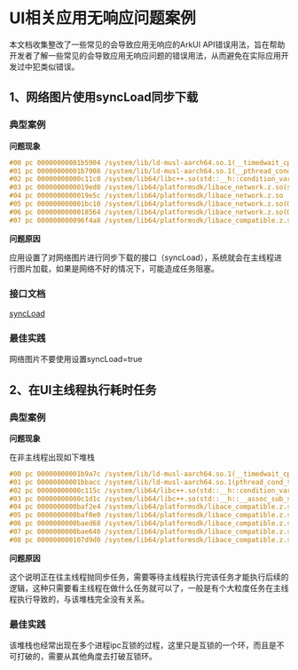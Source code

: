 # UI相关应用无响应问题案例

本文档收集整改了一些常见的会导致应用无响应的ArkUI API错误用法，旨在帮助开发者了解一些常见的会导致应用无响应问题的错误用法，从而避免在实际应用开发过中犯类似错误。

## 1、网络图片使用syncLoad同步下载

### 典型案例

**问题现象**

```cpp
#00 pc 00000000001b5904 /system/lib/ld-musl-aarch64.so.1(__timedwait_cp+192)
#01 pc 00000000001b7908 /system/lib/ld-musl-aarch64.so.1(__pthread_cond_timedwait+188)
#02 pc 00000000000c11c0 /system/lib64/libc++.so(std::__h::condition_variable::__do_timed_wait(std::__h::unique_lock<std::__h::mutex>&, std::__h::chrono::time_point<std::__h::chrono::system_clock, std::__h::chrono::duration<long long, std::__h::ratio<1l, 1000000000l>>>)+108)
#03 pc 0000000000019ed0 /system/lib64/platformsdk/libace_network.z.so(std::__h::cv_status std::__h::condition_variable::wait_for<long long, std::__h::ratio<1l, 1000000000l>>(std::__h::unique_lock<std::__h::mutex>&, std::__h::chrono::duration<long long, std::__h::ratio<1l, 1000000000l>> const&)+92)
#04 pc 0000000000019e5c /system/lib64/platformsdk/libace_network.z.so
#05 pc 000000000001bc10 /system/lib64/platformsdk/libace_network.z.so(OHOS::Ace::DownloadManagerImpl::HandleDownloadResult(bool, OHOS::Ace::DownloadCallback&&, std::__h::shared_ptr<OHOS::Ace::DownloadCondition> const&, int, std::__h::basic_string<char, std::__h::char_traits<char>, std::__h::allocator<char>> const&)+248)
#06 pc 0000000000018564 /system/lib64/platformsdk/libace_network.z.so(OHOS::Ace::DownloadManagerImpl::DownloadSync(OHOS::Ace::DownloadCallback&&, std::__h::basic_string<char, std::__h::char_traits<char>, std::__h::allocator<char>> const&, int, int)+1096)
#07 pc 000000000096f4a8 /system/lib64/platformsdk/libace_compatible.z.so(OHOS::Ace::NG::ImageLoadingContext::PerformDownload()+448)
```

**问题原因**

应用设置了对网络图片进行同步下载的接口（syncLoad），系统就会在主线程进行图片加载，如果是网络不好的情况下，可能造成任务阻塞。

### 接口文档

[syncLoad](../reference/apis-arkui/arkui-ts/ts-basic-components-image.md#syncload8)

### 最佳实践

网络图片不要使用设置syncLoad=true


## 2、在UI主线程执行耗时任务

### 典型案例

**问题现象**

在非主线程出现如下堆栈

```cpp
#00 pc 00000000001b9a7c /system/lib/ld-musl-aarch64.so.1(__timedwait_cp+148)
#01 pc 00000000001bbacc /system/lib/ld-musl-aarch64.so.1(pthread_cond_timedwait+168)
#02 pc 00000000000c115c /system/lib64/libc++.so(std::__h::condition_variable::wait(std::__h::unique_lock<std::__h::mutex>&)+20)
#03 pc 00000000000c1d1c /system/lib64/libc++.so(std::__h::__assoc_sub_state::__sub_wait(std::__h::unique_lock<std::__h::mutex>&)+48)
#04 pc 0000000000baf2e4 /system/lib64/platformsdk/libace_compatible.z.so(std::__h::__assoc_state<int>::copy()+64)
#05 pc 0000000000baf0e0 /system/lib64/platformsdk/libace_compatible.z.so(OHOS::Ace::CancelableCallback<void ()>::WaitUntilComplete(std::__h::chrono::duration<long long, std::__h::ratio<1l, 1000l>>)+120)
#06 pc 0000000000baed68 /system/lib64/platformsdk/libace_compatible.z.so
#07 pc 0000000000bae640 /system/lib64/platformsdk/libace_compatible.z.so(OHOS::Ace::TaskExecutor::PostSyncTask(std::__h::function<void ()>&&, OHOS::Ace::TaskExecutor::TaskType, std::__h::basic_string<char, std::__h::char_traits<char>, std::__h::allocator<char>> const&, OHOS::Ace::PriorityType) const+220)
#08 pc 000000000107d9d0 /system/lib64/platformsdk/libace_compatible.z.so
```

**问题原因**

这个说明正在往主线程抛同步任务，需要等待主线程执行完该任务才能执行后续的逻辑，这种只需要看主线程在做什么任务就可以了，一般是有个大粒度任务在主线程执行导致的，与该堆栈完全没有关系。

### 最佳实践

该堆栈也经常出现在多个进程ipc互锁的过程，这里只是互锁的一个环，而且是不可打破的，需要从其他角度去打破互锁环。
